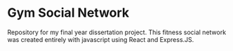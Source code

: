# Gym Social Network
Repository for my final year dissertation project. This fitness social network was created entirely with javascript using React and Express.JS. 
